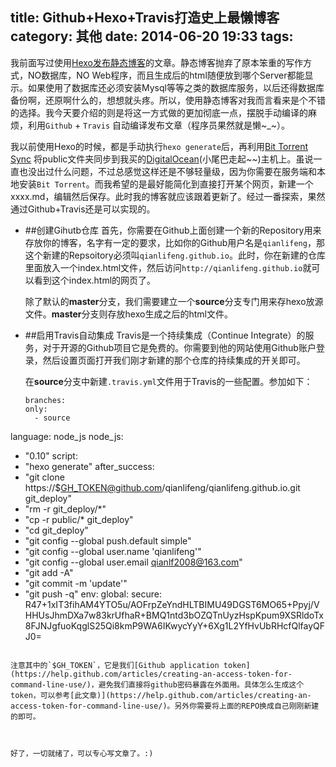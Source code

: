 title: Github+Hexo+Travis打造史上最懒博客
category: 其他
date: 2014-06-20 19:33
tags:
---

我前面写过使用[Hexo发布静态博客](http://scottqian.com/2013/11/06/static-blog-start/)的文章。静态博客抛弃了原本笨重的写作方式，NO数据库，NO Web程序，而且生成后的html随便放到哪个Server都能显示。如果使用了数据库还必须安装Mysql等等之类的数据库服务，以后还得数据库备份啊，还原啊什么的，想想就头疼。所以，使用静态博客对我而言看来是个不错的选择。我今天要介绍的则是将这一方式做的更加彻底一点，摆脱手动编译的麻烦，利用`Github` + `Travis` 自动编译发布文章（程序员果然就是懒~_~）。

<!--more-->

我以前使用Hexo的时候，都是手动执行`hexo generate`后，再利用[Bit Torrent Sync]() 将public文件夹同步到我买的[DigitalOcean](https://www.digitalocean.com/?refcode=ee0f439bc35c)(小尾巴走起~~)主机上。虽说一直也没出过什么问题，不过总感觉这样还是不够轻量级，因为你需要在服务端和本地安装`Bit Torrent`。而我希望的是最好能简化到直接打开某个网页，新建一个xxxx.md，编辑然后保存。此时我的博客就应该跟着更新了。经过一番探索，果然通过Github+Travis还是可以实现的。  


* ##创建Gihutb仓库
首先，你需要在Github上面创建一个新的Repository用来存放你的博客，名字有一定的要求，比如你的Github用户名是`qianlifeng`，那这个新建的Repsoitory必须叫`qianlifeng.github.io`。此时，你在新建的仓库里面放入一个index.html文件，然后访问`http://qianlifeng.github.io`就可以看到这个index.html的网页了。
  
  除了默认的**master**分支，我们需要建立一个**source**分支专门用来存hexo放源文件。**master**分支则存放hexo生成之后的html文件。


* ##启用Travis自动集成
Travis是一个持续集成（Continue Integrate）的服务，对于开源的Github项目它是免费的。你需要到他的网站使用Github账户登录，然后设置页面打开我们刚才新建的那个仓库的持续集成的开关即可。  

  在**source**分支中新建`.travis.yml`文件用于Travis的一些配置。参加如下：
  ```
  branches:
  only:
    - source
language: node_js
node_js:
  - "0.10"
script:
  - "hexo generate"
after_success:
  - "git clone https://$GH_TOKEN@github.com/qianlifeng/qianlifeng.github.io.git git_deploy"
  - "rm -r git_deploy/*"
  - "cp -r public/* git_deploy"
  - "cd git_deploy"
  - "git config --global push.default simple"
  - "git config --global user.name 'qianlifeng'"
  - "git config --global user.email qianlf2008@163.com"
  - "git add -A"
  - "git commit -m 'update'"
  - "git push -q"
env:
  global:
    secure: R47+1xIT3fihAM4YTO5u/AOFrpZeYndHLTBIMU49DGST6MO65+Ppyj/VHHUsJhmDXa7w83krUfhaR+BMQ1ntd3bOZQTnUyzHspKpum9XSRldoTx8FJNJgfuoKqglS25Qi8kmP9WA6IKwycYyY+6Xg1L2YfHvUbRHcfQlfayQFJ0=

  ```
  
  注意其中的`$GH_TOKEN`，它是我们[Github application token](https://help.github.com/articles/creating-an-access-token-for-command-line-use/)，避免我们直接将github密码暴露在外面用。具体怎么生成这个token，可以参考[此文章)](https://help.github.com/articles/creating-an-access-token-for-command-line-use/)。另外你需要将上面的REPO换成自己刚刚新建的即可。  
  


好了，一切就绪了，可以专心写文章了。:)


